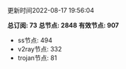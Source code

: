 更新时间2022-08-17 19:56:04

**总订阅: 73**
**总节点: 2848**
**有效节点: 907**
- ss节点: 494
- v2ray节点: 332
- trojan节点: 81
